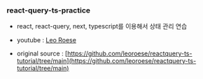 ### react-query-ts-practice

- react, react-query, next, typescript를 이용해서 상태 관리 연습

- youtube : [Leo Roese](https://www.youtube.com/watch?v=KSi7KVc4IDU&ab_channel=LeoRoese)
- original source : [https://github.com/leoroese/reactquery-ts-tutorial/tree/main](https://github.com/leoroese/reactquery-ts-tutorial/tree/main)
